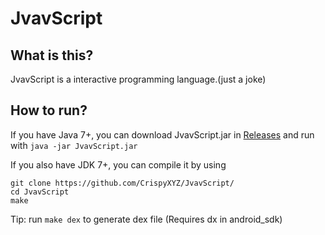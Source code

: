 JvavScript
================

## What is this?

JvavScript is a interactive programming language.(just a joke)

## How to run?

If you have Java 7+, you can download JvavScript.jar in [Releases](https://github.com/CrispyXYZ/JvavScript/releases/) and run with  `java -jar JvavScript.jar`

If you also have JDK 7+, you can compile it by using
```shell
git clone https://github.com/CrispyXYZ/JvavScript/
cd JvavScript
make
```
Tip: run `make dex` to generate dex file (Requires dx in android_sdk)
